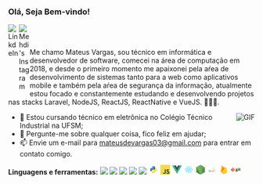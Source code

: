 ### Olá, Seja Bem-vindo!

<a href="https://www.linkedin.com/in/mateus-augusto-vargas-228a461aa">
  <img align="left" alt="LinkdeIn" width="22px" src="https://cdn.jsdelivr.net/npm/simple-icons@v3/icons/linkedin.svg" />
</a>

<a href="https://www.instagram.com/mateuz_vargaz">
  <img align="left" alt="Mehdi's Instagram" width="22px" src="https://cdn.jsdelivr.net/npm/simple-icons@v3/icons/instagram.svg" />
</a>

<br />
<br />

Me chamo Mateus Vargas, sou técnico em informática e desenvolvedor de software, comecei na área de computação em 2018, e desde o primeiro momento me apaixonei pela aŕea de desenvolvimento de sistemas tanto para a web como aplicativos mobile e também pela aŕea de segurança da informação, atualmente estou focado e constantemente estudando e desenvolvendo projetos nas stacks Laravel, NodeJS, ReactJS, ReactNative e VueJS. 👨🏽‍💼. 



  <img align="right" alt="GIF" src="https://i.pinimg.com/originals/e4/26/70/e426702edf874b181aced1e2fa5c6cde.gif" />

- 💼 Estou cursando técnico em eletrônica no Colégio Técnico Industrial na UFSM;
- 💬 Pergunte-me sobre qualquer coisa, fico feliz em ajudar;
- 📫 Envie um e-mail para mateusdevargas03@gmail.com para entrar em contato comigo.


**Linguagens e ferramentas:**
<code><img height="20" src="https://s2.glbimg.com/DyDQQTZSF1oEiO8kawMIxP72KzQ=/290x417/s.glbimg.com/jo/g1/f/original/2011/08/22/22-java-300.jpg"></code>
<code><img height="20" src="https://upload.wikimedia.org/wikipedia/commons/2/27/PHP-logo.svg"></code>
<code><img height="20" src="https://miro.medium.com/max/1024/1*xDi2csEAWxu95IEkaNdFUQ.png"></code>
<code><img height="20" src="https://www.serprogramador.com.br/resources/img/fb_image_posts/postgresql.png"></code>
<code><img height="20" src="https://cdn.iconscout.com/icon/free/png-512/laravel-2038872-1720085.png"></code>
<code><img height="20" src="https://raw.githubusercontent.com/github/explore/80688e429a7d4ef2fca1e82350fe8e3517d3494d/topics/python/python.png"></code>
<code><img height="20" src="https://raw.githubusercontent.com/github/explore/80688e429a7d4ef2fca1e82350fe8e3517d3494d/topics/javascript/javascript.png"></code>
<code><img height="20" src="https://raw.githubusercontent.com/github/explore/80688e429a7d4ef2fca1e82350fe8e3517d3494d/topics/vue/vue.png"></code>
<code><img height="20" src="https://raw.githubusercontent.com/github/explore/80688e429a7d4ef2fca1e82350fe8e3517d3494d/topics/react/react.png"></code>
<code><img height="20" src="https://raw.githubusercontent.com/github/explore/80688e429a7d4ef2fca1e82350fe8e3517d3494d/topics/nodejs/nodejs.png"></code>
<code><img height="20" src="https://raw.githubusercontent.com/github/explore/80688e429a7d4ef2fca1e82350fe8e3517d3494d/topics/mysql/mysql.png"></code>
<code><img height="20" src="https://raw.githubusercontent.com/github/explore/80688e429a7d4ef2fca1e82350fe8e3517d3494d/topics/firebase/firebase.png"></code>
<code><img height="20" src="https://raw.githubusercontent.com/github/explore/80688e429a7d4ef2fca1e82350fe8e3517d3494d/topics/git/git.png"></code>
